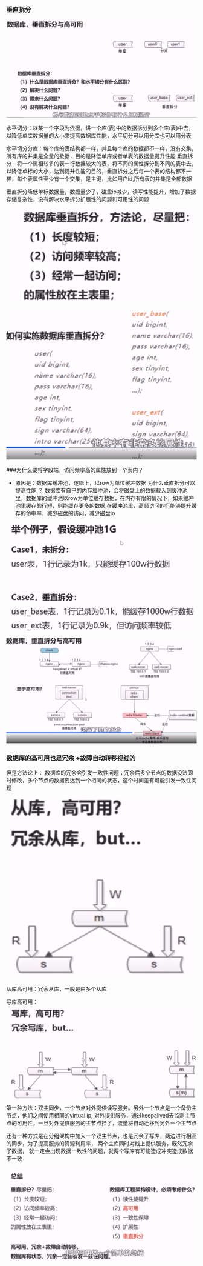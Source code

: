 
### 垂直拆分

![](https://raw.githubusercontent.com/corykingsf/hack-system-design-pixel/main/imgSnipaste_2021-06-28_14-59-12.png)


水平切分：以某一个字段为依据，讲一个库(表)中的数据拆分到多个库(表)中去，以降低单库数据量的大小来提高数据库性能，水平切分可以用分库也可以用分表


水平切分分库：每个库的表结构都一样，并且每个库的数据都不一样，没有交集，所有库的并集是全量的数据，目的是降低单库或者单表的数据量提升性能
垂直拆分：将一个属相较多的表一行数据较大的表，将不同的属性拆分到不同的表中去，以降低单标的大小，达到提升性能的目的，垂直拆分之后每一个表的结构都不一样，每个表属性至少有一个交集，是主键，比如用户id,所有表的并集是全部数据


垂直拆分降低单标数据量，数据量少了，磁盘io减少，读写性能提升，增加了数据存储复杂性，没有解决水平拆分扩展性的问题和可用性的问题




![](https://raw.githubusercontent.com/corykingsf/hack-system-design-pixel/main/imgSnipaste_2021-06-28_15-14-12.png)




![](https://raw.githubusercontent.com/corykingsf/hack-system-design-pixel/main/imgSnipaste_2021-06-28_15-14-54.png)


###为什么要将字段端，访问频率高的属性放到一个表内？
- 原因是：数据库缓冲池，逻辑上，以row为单位缓冲数据
为什么垂直拆分可以提高性能 ？  数据库有自己的内存缓冲池，会将磁盘上的数据载入到缓冲池里，数据库的缓冲池以row为单位缓存数据，在内存有限的情况下，如果缓冲池里缓存的行短，则能缓存更多的数据
在缓冲池里，高频访问的行能够提升缓存的命中率，减少磁盘的访问，减少磁盘io

![](https://raw.githubusercontent.com/corykingsf/hack-system-design-pixel/main/imgSnipaste_2021-06-28_15-24-43.png)



![](https://raw.githubusercontent.com/corykingsf/hack-system-design-pixel/main/imgSnipaste_2021-06-28_16-07-46.png)

### 数据库的高可用也是冗余 +故障自动转移视线的
但是方法论上： 数据库的冗余会引发一致性问题；冗余后多个节点的数据没法同时修改，多个节点的数据要达到一个相同的状态，这个时间差有可能引发一致性问题

![](https://raw.githubusercontent.com/corykingsf/hack-system-design-pixel/main/imgSnipaste_2021-06-28_16-13-08.png)

从库高可用：冗余从库，一般是由多个从库

写库高可用：
![](https://raw.githubusercontent.com/corykingsf/hack-system-design-pixel/main/imgSnipaste_2021-06-28_16-30-17.png)
第一种方法：双主同步，一个节点对外提供读写服务。另外一个节点是一个备份主节点，他们之间使用相同的virtual ip, 对外提供服务，通过keepalived去监测主节点的可用性，一旦对外提供服务的主节点挂了，流量将自动迁移到另外一个主节点


还有一种方式是在分组架构中加入一个双主节点，也是冗余了写库，两边进行相互的同步，为了提高服务的资源利用率， 两个主库同时对线上提供服务，既然冗余了数据， 就一定会出现数据一致性的问题，就两个写库有可能造成冲突造成数据不一致


![](https://raw.githubusercontent.com/corykingsf/hack-system-design-pixel/main/imgSnipaste_2021-06-28_19-56-12.png)




